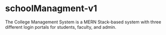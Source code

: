 # schoolManagment-v1
The College Management System is a MERN Stack-based system with three different login portals for students, faculty, and admin.

